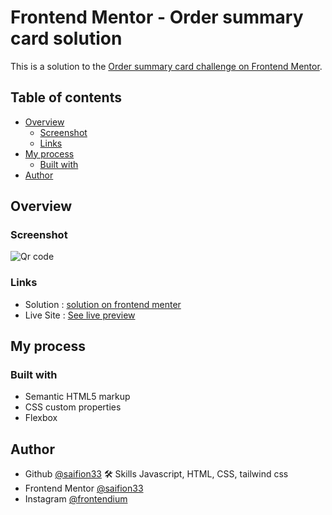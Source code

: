 # Frontend Mentor - Order summary card solution

This is a solution to the [Order summary card challenge on Frontend Mentor](https://www.frontendmentor.io/challenges/order-summary-component-QlPmajDUj).

## Table of contents
- [Overview](#overview)
  - [Screenshot](#screenshot)
  - [Links](#links)
- [My process](#my-process)
  - [Built with](#built-with)
- [Author](#author)

## Overview

### Screenshot

![Qr code](https://github.com/saifion33/QR-code-component/blob/main/images/Screenshot%20Order%20Summery.png)



### Links

- Solution : [solution on frontend menter](https://www.frontendmentor.io/solutions/order-summery-card-RLyW-v6Bk)
- Live Site : [See live preview](https://order-summery-card-preview.netlify.app/)

## My process

### Built with

- Semantic HTML5 markup
- CSS custom properties
- Flexbox

## Author
- Github [@saifion33](https://github.com/saifion33)
 🛠 Skills
  Javascript, HTML, CSS, tailwind css
- Frontend Mentor [@saifion33](https://www.frontendmentor.io/profile/mxplayerofficial)
- Instagram [@frontendium](https://instagram.com/frontendium/)
